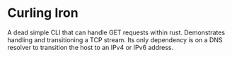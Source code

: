 # Curling Iron

A dead simple CLI that can handle GET requests within rust.
Demonstrates handling and transitioning a TCP stream. Its only
dependency is on a DNS resolver to transition the host to an IPv4 or IPv6 address.